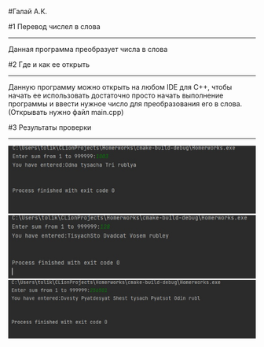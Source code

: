 #Галай А.К.

#1 Перевод числел в слова
___
Данная программа преобразует числа в слова

#2 Где и как ее открыть
___
Данную программу можно открыть на любом IDE для С++, чтобы начать ее использовать достаточно просто начать выполнение программы и ввести нужное число для преобразования его в слова. (Открывать нужно файл main.cpp)

#3 Результаты проверки

___
![inmage alt](https://github.com/NowStrongTea/Perevod-chisel/blob/master/ucgZYrQBwBY.jpg)
![inmage alt](https://github.com/NowStrongTea/Perevod-chisel/blob/master/Q79kiKBjgiE.jpg)
![inmage alt](https://github.com/NowStrongTea/Perevod-chisel/blob/master/IA3Nu8HhNT4.jpg)
